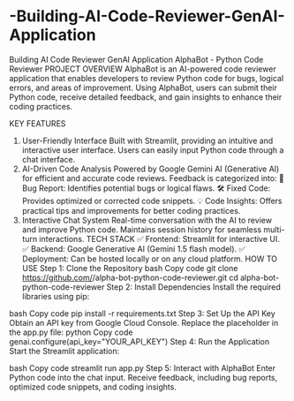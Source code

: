 # -Building-AI-Code-Reviewer-GenAI-Application
 Building AI Code Reviewer GenAI Application
AlphaBot - Python Code Reviewer
PROJECT OVERVIEW
AlphaBot is an AI-powered code reviewer application that enables developers to review Python code for bugs, logical errors, and areas of improvement. Using AlphaBot, users can submit their Python code, receive detailed feedback, and gain insights to enhance their coding practices.

KEY FEATURES
1. User-Friendly Interface
Built with Streamlit, providing an intuitive and interactive user interface.
Users can easily input Python code through a chat interface.
2. AI-Driven Code Analysis
Powered by Google Gemini AI (Generative AI) for efficient and accurate code reviews.
Feedback is categorized into:
🐞 Bug Report: Identifies potential bugs or logical flaws.
🛠️ Fixed Code: Provides optimized or corrected code snippets.
💡 Code Insights: Offers practical tips and improvements for better coding practices.
3. Interactive Chat System
Real-time conversation with the AI to review and improve Python code.
Maintains session history for seamless multi-turn interactions.
TECH STACK
✅ Frontend: Streamlit for interactive UI.
✅ Backend: Google Generative AI (Gemini 1.5 flash model).
✅ Deployment: Can be hosted locally or on any cloud platform.
HOW TO USE
Step 1: Clone the Repository
bash
Copy code
git clone https://github.com/<your-username>/alpha-bot-python-code-reviewer.git
cd alpha-bot-python-code-reviewer
Step 2: Install Dependencies
Install the required libraries using pip:

bash
Copy code
pip install -r requirements.txt
Step 3: Set Up the API Key
Obtain an API key from Google Cloud Console.
Replace the placeholder in the app.py file:
python
Copy code
genai.configure(api_key="YOUR_API_KEY")
Step 4: Run the Application
Start the Streamlit application:

bash
Copy code
streamlit run app.py
Step 5: Interact with AlphaBot
Enter Python code into the chat input.
Receive feedback, including bug reports, optimized code snippets, and coding insights.
